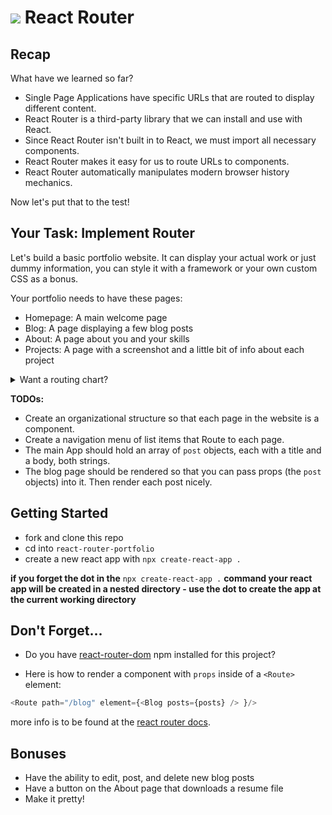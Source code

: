 # ![](https://ga-dash.s3.amazonaws.com/production/assets/logo-9f88ae6c9c3871690e33280fcf557f33.png) React Router 

## Recap

What have we learned so far?
* Single Page Applications have specific URLs that are routed to display different content.
* React Router is a third-party library that we can install and use with React.
* Since React Router isn't built in to React, we must import all necessary components.
* React Router makes it easy for us to route URLs to components.
* React Router automatically manipulates modern browser history mechanics.

Now let's put that to the test!

## Your Task: Implement Router

Let's build a basic portfolio website. It can display your actual work or just dummy information, you can style it with a framework or your own custom CSS as a bonus.

Your portfolio needs to have these pages:

- Homepage: A main welcome page
- Blog: A page displaying a few blog posts
- About: A page about you and your skills
- Projects: A page with a screenshot and a little bit of info about each project

<details>
<summary> Want a routing chart? </summary>

| **URL Route** | **Component**  | **Content Description**                                                   |
| :------------ | :------------- | :------------------------------------------------------------------------ |
| /             | `<Home />`     | A main welcome page                                            |
| /about     | `<About />` | A page about you and your skills                        |
| /blog     | `<Blog />` | A page displaying a few blog posts                        |
| /projects      | `<Projects />`  |  A page with a screenshot and a little bit of info about each project                         |
</details>

**TODOs:**

- Create an organizational structure so that each page in the website is a component.
- Create a navigation menu of list items that Route to each page.
- The main App should hold an array of `post` objects, each with a title and a body, both strings.
- The blog page should be rendered so that you can pass props (the `post` objects) into it. Then render each post nicely.

## Getting Started

* fork and clone this repo
* cd into `react-router-portfolio`
* create a new react app with `npx create-react-app .`


**if you forget the dot in the** `npx create-react-app .` **command your react app will be created in a nested directory - use the dot to create the app at the current working directory**


## Don't Forget...

* Do you have [react-router-dom](https://www.npmjs.com/package/react-router-dom) npm installed for this project?

* Here is how to render a component with `props` inside of a `<Route>` element:

```js
<Route path="/blog" element={<Blog posts={posts} /> }/>
```

more info is to be found at the [react router docs](https://reactrouter.com/docs/en/v6/getting-started/overview).

## Bonuses

- Have the ability to edit, post, and delete new blog posts
- Have a button on the About page that downloads a resume file
- Make it pretty!
